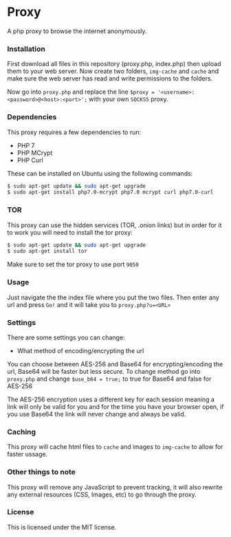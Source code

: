 # Proxy
A php proxy to browse the internet anonymously.

### Installation

First download all files in this repository (proxy.php, index.php) then upload them to your web server. 
Now create two folders, `img-cache` and `cache` and make sure the web server has read and write permissions to the folders.

Now go into `proxy.php` and replace the line `$proxy = '<username>:<password>@<host>:<port>';` with your own `SOCKS5` proxy.

### Dependencies

This proxy requires a few dependencies to run:

  - PHP 7
  - PHP MCrypt
  - PHP Curl
  
These can be installed on Ubuntu using the following commands:

```sh
$ sudo apt-get update && sudo apt-get upgrade
$ sudo apt-get install php7.0-mcrypt php7.0 mcrypt curl php7.0-curl
```

### TOR

This proxy can use the hidden services (TOR, .onion links) but in order for it to work you will need to install the tor proxy:

```sh
$ sudo apt-get update && sudo apt-get upgrade
$ sudo apt-get install tor
```

Make sure to set the tor proxy to use port `9050`

### Usage

Just navigate the the index file where you put the two files. Then enter any url and press `Go!` and it will take you to `proxy.php?u=<URL>`

### Settings

There are some settings you can change:

  - What method of encoding/encrypting the url
  
You can choose between AES-256 and Base64 for encrypting/encoding the url, Base64 will be faster but less secure. To change method go into `proxy.php` and change `$use_b64 = true;` to true for Base64 and false for AES-256

The AES-256 encryption uses a different key for each session meaning a link will only be valid for you and for the time you have your browser open, if you use Base64 the link will never change and always be valid.

### Caching

This proxy will cache html files to `cache` and images to `img-cache` to allow for faster ussage.

### Other things to note

This proxy will remove any JavaScript to prevent tracking, it will also rewrite any external resources (CSS, Images, etc) to go through the proxy.

### License

This is licensed under the MIT license.
